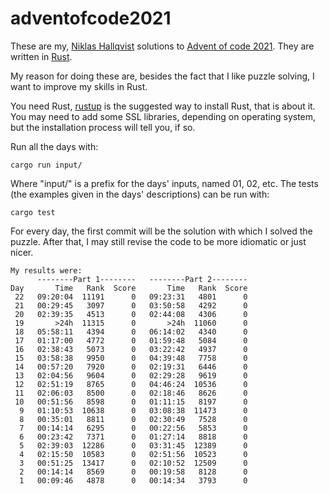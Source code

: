 # adventofcode2021
These are my, [Niklas Hallqvist](https://github.com/niklasha) solutions to
[Advent of code 2021](https://adventofcode.com/2021).
They are written in [Rust](https://rust-lang.org).

My reason for doing these are, besides the fact that I like puzzle solving, I want to improve my skills in Rust.

You need Rust, [rustup](https://rustup.rs/) is the suggested way to install Rust, that is about it.
You may need to add some SSL libraries, depending on operating system, but the installation process will tell you, if so.

Run all the days with:
```
cargo run input/
```

Where "input/" is a prefix for the days' inputs, named 01, 02, etc.
The tests (the examples given in the days' descriptions) can be run with:
```
cargo test
```

For every day, the first commit will be the solution with which I solved the puzzle.
After that, I may still revise the code to be more idiomatic or just nicer.


```
My results were:
      --------Part 1--------   --------Part 2--------
Day       Time   Rank  Score       Time   Rank  Score
 22   09:20:04  11191      0   09:23:31   4801      0
 21   00:29:45   3097      0   03:50:58   4292      0
 20   02:39:35   4513      0   02:44:08   4306      0
 19       >24h  11315      0       >24h  11060      0
 18   05:58:11   4394      0   06:14:02   4340      0
 17   01:17:00   4772      0   01:59:48   5084      0
 16   02:38:43   5073      0   03:22:42   4937      0
 15   03:58:38   9950      0   04:39:48   7758      0
 14   00:57:20   7920      0   02:19:31   6446      0
 13   02:04:56   9604      0   02:29:28   9619      0
 12   02:51:19   8765      0   04:46:24  10536      0
 11   02:06:03   8500      0   02:18:46   8626      0
 10   00:51:56   8598      0   01:11:15   8197      0
  9   01:10:53  10638      0   03:08:38  11473      0
  8   00:35:01   8811      0   02:30:49   7528      0
  7   00:14:14   6295      0   00:22:56   5853      0
  6   00:23:42   7371      0   01:27:14   8818      0
  5   02:39:03  12286      0   03:31:45  12389      0
  4   02:15:50  10583      0   02:51:56  10523      0
  3   00:51:25  13417      0   02:10:52  12509      0
  2   00:14:14   8569      0   00:19:58   8128      0
  1   00:09:46   4878      0   00:14:34   3793      0
```